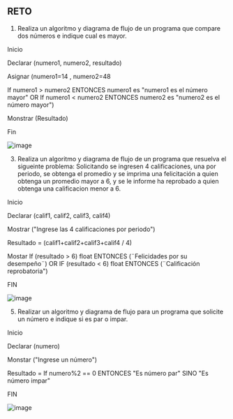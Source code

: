 ## RETO
1. Realiza un algoritmo y diagrama de flujo de un programa que compare dos números e indique cual es mayor.

Inicio

Declarar (numero1, numero2, resultado)

Asignar (numero1=14 , numero2=48

If numero1 > numero2 ENTONCES numero1 es "numero1 es el número mayor" OR If numero1 < numero2 ENTONCES numero2 es "numero2 es el número mayor")

Monstrar (Resultado)

Fin

![image](https://user-images.githubusercontent.com/101658619/158850065-17163f57-965a-459e-aaaa-d73b201808a8.png)



3. Realiza un algoritmo y diagrama de flujo de un programa que resuelva el sigueinte problema: Solicitando se ingresen 4 calificaciones, una por periodo, se obtenga el promedio y se imprima una felicitación a quien obtenga un promedio mayor a 6, y se le informe ha reprobado a quien obtenga una calificacion menor a 6.

Inicio

Declarar (calif1, calif2, calif3, calif4)

Mostrar ("Ingrese las 4 calificaciones por periodo")

Resultado = (calif1+calif2+calif3+calif4 / 4) 

Mostar If (resultado > 6) float ENTONCES (¨Felicidades por su desempeño¨) OR IF (resultado < 6) float ENTONCES (¨Calificación reprobatoria")

FIN

![image](https://user-images.githubusercontent.com/101658619/158856115-f43834b4-46aa-4dc3-878d-0974f7a58824.png)



5. Realizar un algoritmo y diagrama de flujo para un programa que solicite un número e indique si es par o impar.


Inicio

Declarar (numero)

Monstar ("Ingrese un número")

Resultado = If numero%2 == 0 ENTONCES "Es número par" SINO "Es número impar"

FIN


![image](https://user-images.githubusercontent.com/101658619/158856115-f43834b4-46aa-4dc3-878d-0974f7a58824.png)

